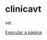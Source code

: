 # clinicavt
 vet

<a href="file:///C:/Users/MiLu/Documents/desafio10/android.html/index.html."> Executar a página </a>
